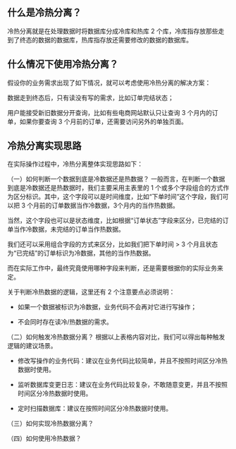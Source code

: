 ## 什么是冷热分离？
冷热分离就是在处理数据时将数据库分成冷库和热库 2 个库，冷库指存放那些走到了终态的数据的数据库，热库指存放还需要修改的数据的数据库。

## 什么情况下使用冷热分离？
假设你的业务需求出现了如下情况，就可以考虑使用冷热分离的解决方案：

数据走到终态后，只有读没有写的需求，比如订单完结状态；

用户能接受新旧数据分开查询，比如有些电商网站默认只让查询 3 个月内的订单，如果你要查询 3 个月前的订单，还需要访问另外的单独页面。

## 冷热分离实现思路
在实际操作过程中，冷热分离整体实现思路如下：

（一）如何判断一个数据到底是冷数据还是热数据？
一般而言，在判断一个数据到底是冷数据还是热数据时，我们主要采用主表里的 1 个或多个字段组合的方式作为区分标识。其中，这个字段可以是时间维度，比如“下单时间”这个字段，我们可以把 3 个月前的订单数据当作冷数据，3个月内的当作热数据。

当然，这个字段也可以是状态维度，比如根据“订单状态”字段来区分，已完结的订单当作冷数据，未完结的订单当作热数据。

我们还可以采用组合字段的方式来区分，比如我们把下单时间 > 3 个月且状态为“已完结”的订单标识为冷数据，其他的当作热数据。

而在实际工作中，最终究竟使用哪种字段来判断，还是需要根据你的实际业务来定。

关于判断冷热数据的逻辑，这里还有 2 个注意要点必须说明：

- 如果一个数据被标识为冷数据，业务代码不会再对它进行写操作；

- 不会同时存在读冷/热数据的需求。

（二）如何触发冷热数据分离？
根据以上表格内容对比，我们可以得出每种触发逻辑的建议场景。

- 修改写操作的业务代码：建议在业务代码比较简单，并且不按照时间区分冷热数据时使用。

- 监听数据库变更日志：建议在业务代码比较复杂，不敢随意变更，并且不按照时间区分冷热数据时使用。

- 定时扫描数据库：建议在按照时间区分冷热数据时使用。

（三）如何实现冷热数据分离？

（四）如何使用冷热数据？